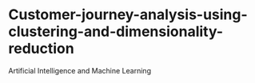 # Customer-journey-analysis-using-clustering-and-dimensionality-reduction
Artificial Intelligence and Machine Learning
